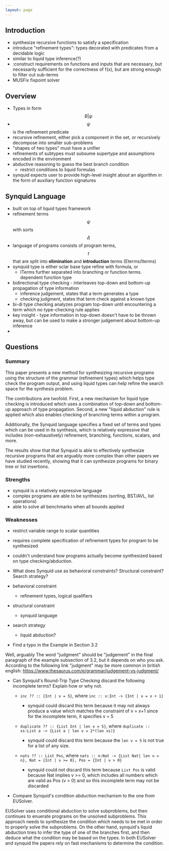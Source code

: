 ```yaml
---
layout: page
---
```


## Introduction

- synthesize recursive functions to satisfy a specification
- introduce "refinement types": types decorated with predicates from a
  decidable logic
- similar to liquid type inference(?)
- :construct requirements on functions and inputs that are necessary,
  but necessarily sufficient for the correctness of f(x), but are strong
  enough to filter out sub-terms
- MUSFix fixpoint solver


## Overview

- Types in form $${B | \psi} $$
- $$\psi$$ is the refinement predicate
- recursive refinement, either pick a component in the set, or
  recursively decompose into smaller sub-problems
- "shapes of two types" must have a unifier
- refinements of subtypes must subsume supertype and assumptions encoded
  in the environment
- abductive reasoning to guess the best branch condition
    - restrict conditions to liquid formulas
- synquid expects user to provide high-level insight about an algorithm
  in the form of auxiliary function signatures


## Synquid Language

- built on top of liquid types framework
- refinement terms $$\psi$$ with sorts $$\Delta$$
- language of programs consists of program terms, $$t$$ that are split into
  **elimination** and **introduction** terms (Eterms/Iterms)
- synquid type is either sclar base type refine with formula, or
    - ITerms further separated into branching or function terms. dependent
      function type
- bidirectional type checking - interleaves top-down and bottom-up propagation
  of type information
    - inference judgement, states that a term generates a type
    - checking judgment, states that term check against a known type
- bi-di type checking analyzes program top-down until encountering a term which
  no type-checking rule applies
- key insight - type information in top-down doesn't have to be thrown away, but
  can be used to make a stronger judgement about bottom-up inference
-


## Questions


### Summary

This paper presents a new method for synthesizing recursive programs using the
structure of the grammar (refinement types) which helps type check the program
output, and using liquid types can help refine the search space for the
synthesis problem.

The contributions are twofold. First, a new mechanism for liquid type checking
is introduced which uses a combination of top-down and bottom-up approach of
type propagation. Second, a new "liquid abduction" rule is applied which also
enables checking of branching terms within a program.

Additionally, the Synquid language specifies a fixed set of terms and types
which can be used in its synthesis, which is relatively expressive that includes (non-exhaustively) refinement, branching, functions, scalars, and more.

The results show that that Synquid is able to effectively synthesize recursive
programs that are arguably more complex than other papers we have studied
recently, showing that it can synthesize programs for binary tree or list
insertions.


### Strengths

- synquid is a relatively expressive language
- complex programs are able to be synthesizes (sorting, BST/AVL, list
  operations)
- able to solve all benchmarks when all bounds applied

### Weaknesses

- restrict variable range to scalar quantities
- requires complete specification of refinement types for program to be
  synthesized
- couldn't understand how programs actually become synthesized based on type checking/abduction.


- What does Synquid use as behavioral constraints? Structural constraint? Search strategy?

- behavioral constraint
    - refinement types, logical qualifiers
- structural constraint
    - synquid language
- search strategy
    - liquid abduction?



- Find a typo in the Example in Section 3.2

Well, arguably The word "judgment" should be "judgement" in the final paragraph of the example subsection of 3.2, but it depends on who you ask. According to the following link "judgment" may be more common in british english:
https://www.thesaurus.com/e/grammar/judgement-vs-judgment/



- Can Synquid's Round-Trip Type Checking discard the following incomplete terms? Explain how or why not.


    - `inc ?? :: {Int | ν = 5}`, where `inc :: x:Int -> {Int | ν = x + 1}`
        - synquid could discard this term because it may not always produce a value
        which matches the constraint of v = x+1 since for the incomplete term, it specifies v = 5

    - `duplicate ?? :: {List Int | len ν = 5}`, where `duplicate :: xs:List a -> {List a | len ν = 2*(len xs)}`
        - synquid could discard this term because the `len v = 5` is not true for a list
        of any size.

    - `nats ?? :: List Pos`, where `nats :: n:Nat -> {List Nat| len ν = n}, Nat = {Int | ν >= 0}, Pos = {Int | ν > 0}`
        - synquid could not discard this term because `List Pos` is valid because Nat implies v >= 0, which includes all numbers which are valid as Pos (v > 0)
        and so this incomplete term may not be discarded



- Compare Synquid's condition abduction mechanism to the one from EUSolver.

EUSolver uses conditional abduction to solve subproblems, but then continues to enuerate programs on the unsolved subproblems. This approach needs to synthesize the condition which needs to be met in order to properly solve the subproblems. On the other hand, synquid's liquid abduction tries to infer the type of one of the branches first, and then deduce what the condition may be based on the types. In both EUSolver and synquid the papers rely on fast mechanisms to determine the condition.
